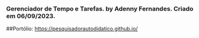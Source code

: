 ### Gerenciador de Tempo e Tarefas. by Adenny Fernandes. Criado em 06/09/2023. 
##Portólio: https://pesquisadorautodidatico.github.io/
